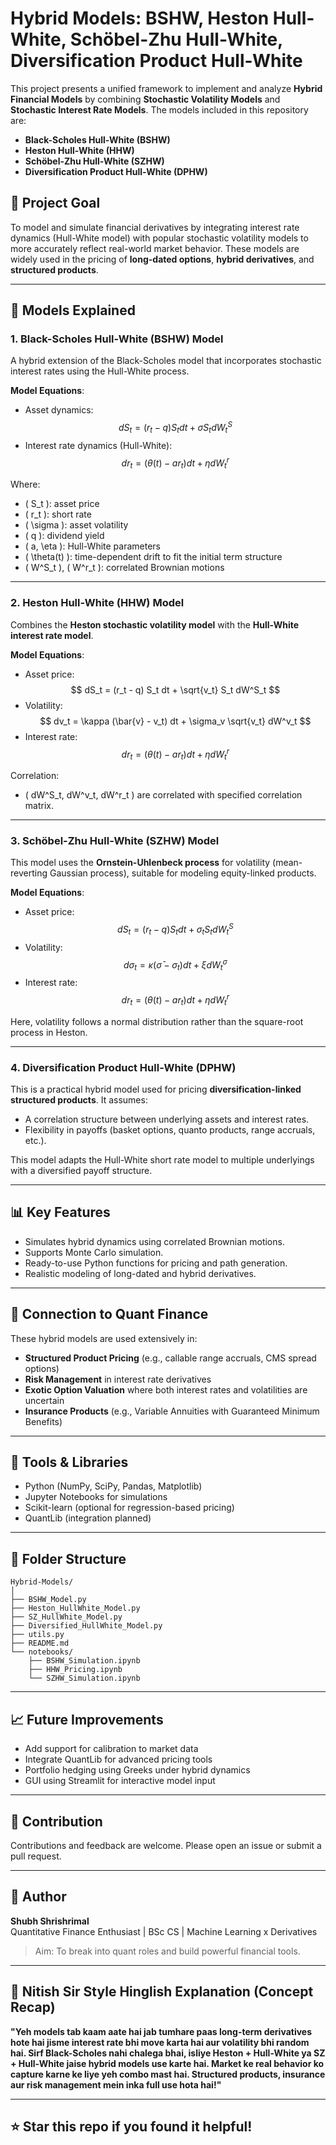 
# Hybrid Models: BSHW, Heston Hull-White, Schöbel-Zhu Hull-White, Diversification Product Hull-White

This project presents a unified framework to implement and analyze **Hybrid Financial Models** by combining **Stochastic Volatility Models** and **Stochastic Interest Rate Models**. The models included in this repository are:

- **Black-Scholes Hull-White (BSHW)**
- **Heston Hull-White (HHW)**
- **Schöbel-Zhu Hull-White (SZHW)**
- **Diversification Product Hull-White (DPHW)**

## 📌 Project Goal

To model and simulate financial derivatives by integrating interest rate dynamics (Hull-White model) with popular stochastic volatility models to more accurately reflect real-world market behavior. These models are widely used in the pricing of **long-dated options**, **hybrid derivatives**, and **structured products**.

---

## 🔧 Models Explained

### 1. Black-Scholes Hull-White (BSHW) Model

A hybrid extension of the Black-Scholes model that incorporates stochastic interest rates using the Hull-White process.

**Model Equations**:
- Asset dynamics:  
  $$ dS_t = (r_t - q) S_t dt + \sigma S_t dW^S_t $$
- Interest rate dynamics (Hull-White):  
  $$ dr_t = (\theta(t) - a r_t) dt + \eta dW^r_t $$

Where:
- \( S_t \): asset price  
- \( r_t \): short rate  
- \( \sigma \): asset volatility  
- \( q \): dividend yield  
- \( a, \eta \): Hull-White parameters  
- \( \theta(t) \): time-dependent drift to fit the initial term structure  
- \( W^S_t \), \( W^r_t \): correlated Brownian motions

---

### 2. Heston Hull-White (HHW) Model

Combines the **Heston stochastic volatility model** with the **Hull-White interest rate model**.

**Model Equations**:
- Asset price:  
  $$ dS_t = (r_t - q) S_t dt + \sqrt{v_t} S_t dW^S_t $$
- Volatility:  
  $$ dv_t = \kappa (\bar{v} - v_t) dt + \sigma_v \sqrt{v_t} dW^v_t $$
- Interest rate:  
  $$ dr_t = (\theta(t) - a r_t) dt + \eta dW^r_t $$

Correlation:
- \( dW^S_t, dW^v_t, dW^r_t \) are correlated with specified correlation matrix.

---

### 3. Schöbel-Zhu Hull-White (SZHW) Model

This model uses the **Ornstein-Uhlenbeck process** for volatility (mean-reverting Gaussian process), suitable for modeling equity-linked products.

**Model Equations**:
- Asset price:  
  $$ dS_t = (r_t - q) S_t dt + \sigma_t S_t dW^S_t $$
- Volatility:  
  $$ d\sigma_t = \kappa (\bar{\sigma} - \sigma_t) dt + \xi dW^\sigma_t $$
- Interest rate:  
  $$ dr_t = (\theta(t) - a r_t) dt + \eta dW^r_t $$

Here, volatility follows a normal distribution rather than the square-root process in Heston.

---

### 4. Diversification Product Hull-White (DPHW)

This is a practical hybrid model used for pricing **diversification-linked structured products**. It assumes:

- A correlation structure between underlying assets and interest rates.
- Flexibility in payoffs (basket options, quanto products, range accruals, etc.).

This model adapts the Hull-White short rate model to multiple underlyings with a diversified payoff structure.

---

## 📊 Key Features

- Simulates hybrid dynamics using correlated Brownian motions.
- Supports Monte Carlo simulation.
- Ready-to-use Python functions for pricing and path generation.
- Realistic modeling of long-dated and hybrid derivatives.

---

## 🧠 Connection to Quant Finance

These hybrid models are used extensively in:

- **Structured Product Pricing** (e.g., callable range accruals, CMS spread options)
- **Risk Management** in interest rate derivatives
- **Exotic Option Valuation** where both interest rates and volatilities are uncertain
- **Insurance Products** (e.g., Variable Annuities with Guaranteed Minimum Benefits)

---

## 🧪 Tools & Libraries

- Python (NumPy, SciPy, Pandas, Matplotlib)
- Jupyter Notebooks for simulations
- Scikit-learn (optional for regression-based pricing)
- QuantLib (integration planned)

---

## 📂 Folder Structure

```
Hybrid-Models/
│
├── BSHW_Model.py
├── Heston_HullWhite_Model.py
├── SZ_HullWhite_Model.py
├── Diversified_HullWhite_Model.py
├── utils.py
├── README.md
└── notebooks/
    ├── BSHW_Simulation.ipynb
    ├── HHW_Pricing.ipynb
    └── SZHW_Simulation.ipynb
```

---

## 📈 Future Improvements

- Add support for calibration to market data
- Integrate QuantLib for advanced pricing tools
- Portfolio hedging using Greeks under hybrid dynamics
- GUI using Streamlit for interactive model input

---

## 🤝 Contribution

Contributions and feedback are welcome. Please open an issue or submit a pull request.

---

## 👤 Author

**Shubh Shrishrimal**  
Quantitative Finance Enthusiast | BSc CS | Machine Learning x Derivatives  
> Aim: To break into quant roles and build powerful financial tools.

---

## 🧠 Nitish Sir Style Hinglish Explanation (Concept Recap)

**"Yeh models tab kaam aate hai jab tumhare paas long-term derivatives hote hai jisme interest rate bhi move karta hai aur volatility bhi random hai. Sirf Black-Scholes nahi chalega bhai, isliye Heston + Hull-White ya SZ + Hull-White jaise hybrid models use karte hai. Market ke real behavior ko capture karne ke liye yeh combo mast hai. Structured products, insurance aur risk management mein inka full use hota hai!"**

---

## ⭐ Star this repo if you found it helpful!
```

